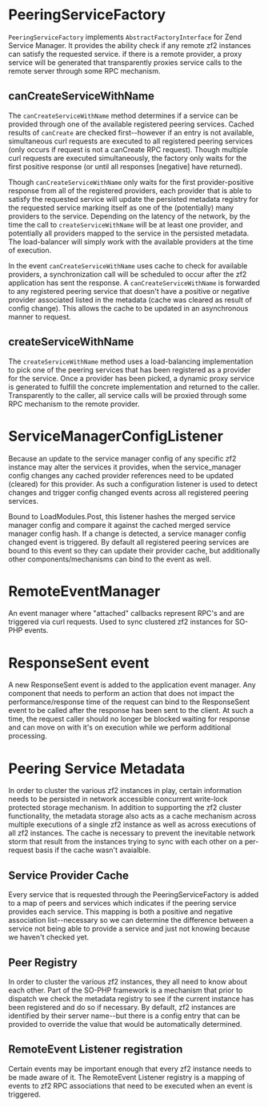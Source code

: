 # PeeringServiceFactory
`PeeringServiceFactory` implements `AbstractFactoryInterface` for Zend Service Manager. It provides the ability check if any remote zf2 instances can satisfy the requested service. if there is a remote provider, a proxy service will be generated that transparently proxies service calls to the remote server through some RPC mechanism.

## canCreateServiceWithName
The `canCreateServiceWithName` method determines if a service can be provided through one of the available registered peering services. Cached results of `canCreate` are checked first--however if an entry is not available, simultaneous curl requests are executed to all registered peering services (only occurs if request is not a canCreate RPC request). Though multiple curl requests are executed simultaneously, the factory only waits for the first positive response (or until all responses [negative] have returned).

Though `canCreateServiceWithName` only waits for the first provider-positive response from all of the registered providers, each provider that is able to satisfy the requested service will update the persisted metadata registry for the requested service marking itself as one of the (potentially) many providers to the service. Depending on the latency of the network, by the time the call to `createServiceWithName` will be at least one provider, and potentially all providers mapped to the service in the persisted metadata. The load-balancer will simply work with the available providers at the time of execution.

In the event `canCreateServiceWithName` uses cache to check for available providers, a synchronization call will be scheduled to occur after the zf2 application has sent the response. A `canCreateServiceWithName` is forwarded to any registered peering service that doesn't have a positive or negative provider associated listed in the metadata (cache was cleared as result of config change). This allows the cache to be updated in an asynchronous manner to request.

## createServiceWithName
The `createServiceWithName` method uses a load-balancing implementation to pick one of the peering services that has been registered as a provider for the service. Once a provider has been picked, a dynamic proxy service is generated to fulfill the concrete implementation and returned to the caller. Transparently to the caller, all service calls will be proxied through some RPC mechanism to the remote provider.

# ServiceManagerConfigListener
Because an update to the service manager config of any specific zf2 instance may alter the services it provides, when the service_manager config changes any cached provider references need to be updated (cleared) for this provider. As such a configuration listener is used to detect changes and trigger config changed events across all registered peering services.

Bound to LoadModules.Post, this listener hashes the merged service manager config and compare it against the cached merged service manager config hash. If a change is detected, a service manager config changed event is triggered. By default all registered peering services are bound to this event so they can update their provider cache, but additionally other components/mechanisms can bind to the event as well.

# RemoteEventManager
An event manager where "attached" callbacks represent RPC's and are triggered via curl requests. Used to sync clustered zf2 instances for SO-PHP events.

# ResponseSent event
A new ResponseSent event is added to the application event manager. Any component that needs to perform an action that does not impact the performance/response time of the request can bind to the ResponseSent event to be called after the response has been sent to the client. At such a time, the request caller should no longer be blocked waiting for response and can move on with it's on execution while we perform additional processing.

# Peering Service Metadata
In order to cluster the various zf2 instances in play, certain information needs to be persisted in network accessible concurrent write-lock protected storage mechanism. In addition to supporting the zf2 cluster functionality, the metadata storage also acts as a cache mechanism across multiple executions of a single zf2 instance as well as across executions of all zf2 instances. The cache is necessary to prevent the inevitable network storm that result from the instances trying to sync with each other on a per-request basis if the cache wasn't avaialble.

## Service Provider Cache
Every service that is requested through the PeeringServiceFactory is added to a map of peers and services which indicates if the peering service provides each service. This mapping is both a positive and negative association list--necessary so we can determine the difference between a service not being able to provide a service and just not knowing because we haven't checked yet.

## Peer Registry
In order to cluster the various zf2 instances, they all need to know about each other. Part of the SO-PHP framework is a mechanism that prior to dispatch we check the metadata registry to see if the current instance has been registered and do so if necessary. By default, zf2 instances are identified by their server name--but there is a config entry that can be provided to override the value that would be automatically determined.

## RemoteEvent Listener registration
Certain events may be important enough that every zf2 instance needs to be made aware of it. The RemoteEvent Listener registry is a mapping of events to zf2 RPC associations that need to be executed when an event is triggered.
